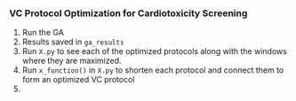 ### VC Protocol Optimization for Cardiotoxicity Screening

1. Run the GA
2. Results saved in `ga_results`
3. Run `X.py` to see each of the optimized protocols along with the windows where they are maximized.
3. Run `x_function()` in `X.py` to shorten each protocol and connect them to form an optimized VC protocol
4.  
